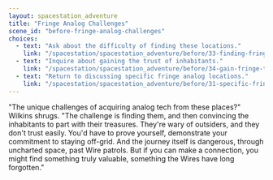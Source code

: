 ```yaml
---
layout: spacestation_adventure
title: "Fringe Analog Challenges"
scene_id: "before-fringe-analog-challenges"
choices:
  - text: "Ask about the difficulty of finding these locations."
    link: "/spacestation/spacestation_adventure/before/33-finding-fringe-locations-difficulty/"
  - text: "Inquire about gaining the trust of inhabitants."
    link: "/spacestation/spacestation_adventure/before/34-gain-fringe-trust/"
  - text: "Return to discussing specific fringe analog locations."
    link: "/spacestation/spacestation_adventure/before/31-specific-fringe-analog-locations/"
---
```


"The unique challenges of acquiring analog tech from these places?" Wilkins shrugs. "The challenge is finding them, and then convincing the inhabitants to part with their treasures. They're wary of outsiders, and they don't trust easily. You'd have to prove yourself, demonstrate your commitment to staying off-grid. And the journey itself is dangerous, through uncharted space, past Wire patrols. But if you can make a connection, you might find something truly valuable, something the Wires have long forgotten."
